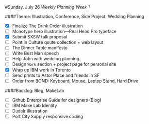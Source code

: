 #Sunday, July 26
*Weekly Planning Week 1*

####Theme: Illustration, Conference, Side Project, Wedding Planning
* [x] Finalize The Drink Order illustration
* [ ] Monotype hero illustration—Real Head Pro typeface
* [x] Submit SXSW talk proposal
* [ ] Point in Culture qoute collection + web layout
* [ ] The Dinner Table manifesto
* [ ] Write Best Man speech
* [ ] Help John with wedding planning
* [ ] Design `Work` section + project page for personal site
* [x] Wrap up IBM work in Toronto
* [ ] Send prints to Astor Place and friends in SF
* [ ] Order from BOND: Keyboard, Mouse, Laptop Stand, Hard Drive

####Backlog: Blog, MakeLab

* [ ] Github Enterprise Guide for designers (Blog)
* [ ] IBM Make Lab Identity
* [ ] Dudelr illustration
* [ ] Port City Supply responsive coding